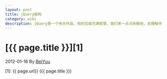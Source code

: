 ```yaml
---
layout: post
title: jQuery解构
category: wiki 
description: jQuery是一个伟大作品，他的完成充满智慧，我们来一点点拆解他，去理解作者的思想精华。
---
```

# [{{ page.title }}][1]
2012-01-16 By [BeiYuu][]


[BeiYuu]:    http://beiyuu.com  "BeiYuu"
[1]:    {{ page.url}}  ({{ page.title }})

